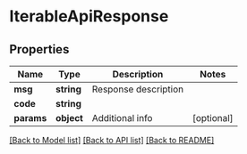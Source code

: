 # IterableApiResponse

## Properties
Name | Type | Description | Notes
------------ | ------------- | ------------- | -------------
**msg** | **string** | Response description | 
**code** | **string** |  | 
**params** | **object** | Additional info | [optional] 

[[Back to Model list]](../../README.md#documentation-for-models) [[Back to API list]](../../README.md#documentation-for-api-endpoints) [[Back to README]](../../README.md)

